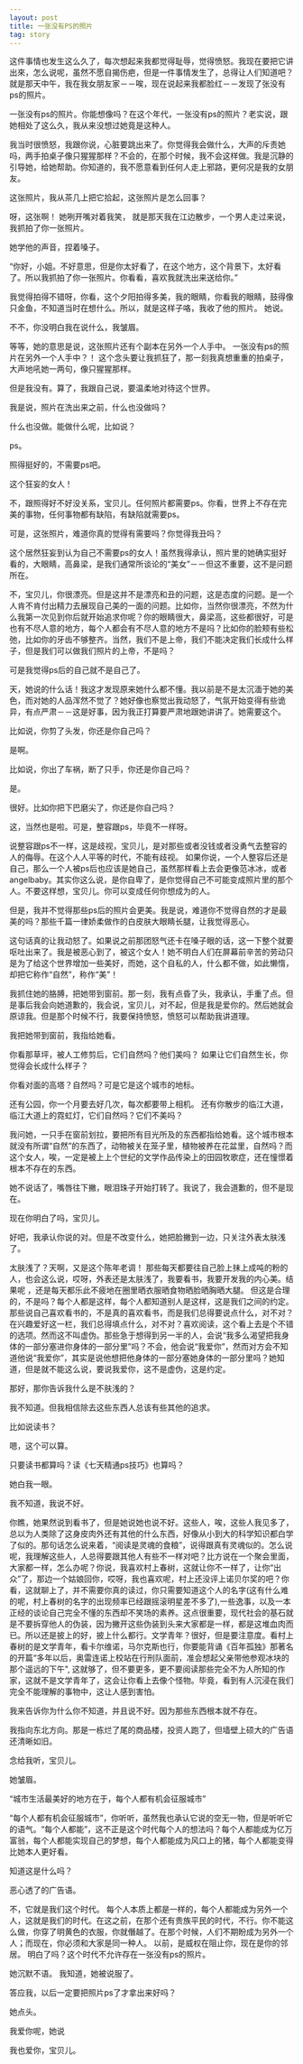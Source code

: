 ```yaml
---
layout: post
title: 一张没有PS的照片
tag: story
---
```

这件事情也发生这么久了，每次想起来我都觉得耻辱，觉得愤怒。我现在要把它讲出來，怎么说呢，虽然不愿自揭伤疤，但是一件事情发生了，总得让人们知道吧？就是那天中午，我在我女朋友家－－唉，现在说起来我都脸红－－发现了张没有ps的照片。

一张没有ps的照片。你能想像吗？在这个年代，一张没有ps的照片？老实说，跟她相处了这么久，我从来没想过她竟是这种人。

 我当时很愤怒，我跟你说，心脏要跳出来了。你觉得我会做什么，大声的斥责她吗，两手拍桌子像只猩猩那样？不会的，在那个时候，我不会这样做。我是沉静的引导她，给她帮助。你知道的，我不愿意看到任何人走上邪路，更何况是我的女朋友。

这张照片，我从茶几上把它拾起，这张照片是怎么回事？

呀，这张啊！ 她咧开嘴对着我笑， 就是那天我在江边散步，一个男人走过来说，我抓拍了你一张照片。

她学他的声音，捏着嗓子。

“你好，小姐。不好意思，但是你太好看了，在这个地方，这个背景下，太好看了。所以我抓拍了你一张照片。你看看，喜欢我就洗出来送给你。”

我觉得拍得不错呀，你看，这个夕阳拍得多美，我的眼睛，你看我的眼睛，鼓得像只金鱼，不知道当时在想什么。所以，就是这样子咯，我收了他的照片。 她说。

不不，你没明白我在说什么，我皱眉。

等等，她的意思是说，这张照片还有个副本在另外一个人手中。 一张没有ps的照片在另外一个人手中？！ 这个念头要让我抓狂了，那一刻我真想重重的拍桌子，大声地吼她一两句，像只猩猩那样。

但是我没有。算了，我跟自己说，要温柔地对待这个世界。

我是说，照片在洗出来之前，什么也没做吗？

什么也没做。能做什么呢，比如说？

ps。

照得挺好的，不需要ps吧。

这个狂妄的女人！

不，跟照得好不好没关系，宝贝儿。任何照片都需要ps。你看，世界上不存在完美的事物，任何事物都有缺陷，有缺陷就需要ps。

可是，这张照片，难道你真的觉得有需要吗？你觉得我丑吗？

这个居然狂妄到认为自己不需要ps的女人！虽然我得承认，照片里的她确实挺好看的，大眼睛，高鼻梁，是我们通常所谈论的“美女”－－但这不重要，这不是问题所在。

不，宝贝儿，你很漂亮。但是这并不是漂亮和丑的问题，这是态度的问题。是一个人肯不肯付出精力去展现自己美的一面的问题。比如你，当然你很漂亮，不然为什么我第一次见到你后就开始追求你呢？你的眼睛很大，鼻梁高，这些都很好，可是也有不尽人意的地方，每个人都会有不尽人意的地方不是吗？比如你的脸颊有些松弛，比如你的牙齿不够整齐。当然，我们不是上帝，我们不能决定我们长成什么样子，但是我们可以做我们照片的上帝，不是吗？

可是我觉得ps后的自己就不是自己了。

天，她说的什么话！我这才发现原来她什么都不懂。我以前是不是太沉湎于她的美色，而对她的人品浑然不觉了？她好像也察觉出我动怒了，气氛开始变得有些诡异，有点严肃－－这是好事，因为我正打算要严肃地跟她讲讲了。她需要这个。

比如说，你剪了头发，你还是你自己吗？

是啊。

比如说，你出了车祸，断了只手，你还是你自己吗？

是。

很好。比如你把下巴磨尖了，你还是你自己吗？

这，当然也是啦。可是，整容跟ps，毕竟不一样呀。

说整容跟ps不一样，这是歧视，宝贝儿，是对那些或者没钱或者没勇气去整容的人的侮辱。在这个人人平等的时代，不能有歧视。 如果你说，一个人整容后还是自己，那么一个人被ps后也应该是她自己，虽然那样看上去会更像范冰冰，或者angelbaby。其实你这么说，是你自卑了，是你觉得自己不可能变成照片里的那个人。不要这样想，宝贝儿。你可以变成任何你想成为的人。

但是，我并不觉得那些ps后的照片会更美。我是说，难道你不觉得自然的才是最美的吗？那些千篇一律娇柔做作的白皮肤大眼睛长腿，让我觉得恶心。

这句话真的让我动怒了。如果说之前那团怒气还卡在嗓子眼的话，这一下整个就要呕吐出来了。我是被恶心到了，被这个女人！她不明白人们在屏幕前辛苦的劳动只是为了给这个世界增加一些美好，而她，这个自私的人，什么都不做，如此懒惰，却把它称作“自然”，称作“美”！

我抓住她的胳膊，把她带到窗前。那一刻，我有点昏了头，我承认，手重了点。但是事后我会向她道歉的，我会说，宝贝儿，对不起，但是我是爱你的。然后她就会原谅我。但是那个时候不行，我要保持愤怒，愤怒可以帮助我讲道理。

我把她带到窗前，我指给她看。

你看那草坪，被人工修剪后，它们自然吗？他们美吗？ 如果让它们自然生长，你觉得会长成什么样子？

你看对面的高塔？自然吗？可是它是这个城市的地标。

还有公园，你一个月要去好几次，每次都要带上相机。 还有你散步的临江大道，临江大道上的霓虹灯，它们自然吗？它们不美吗？

我问她，一只手在窗前划拉，要把所有目光所及的东西都指给她看。这个城市根本就没有所谓“自然”的东西了，动物被关在笼子里，植物被养在花盆里，自然吗？而这个女人，唉，一定是被上上个世纪的文学作品传染上的田园牧歌症，还在憧憬着根本不存在的东西。

她不说话了，嘴唇往下撇，眼泪珠子开始打转了。我说了，我会道歉的，但不是现在。

现在你明白了吗，宝贝儿。

好吧，我承认你说的对。但是不改变什么，她把脸撇到一边，只关注外表太肤浅了。

太肤浅了？天啊，又是这个陈年老调！ 那些每天都要往自己脸上抹上成吨的粉的人，也会这么说，哎呀，外表还是太肤浅了，我要看书，我要开发我的内心美。结果呢 ，还是每天都乐此不疲地在圈里晒衣服晒食物晒脸晒胸晒大腿。 但这是合理的，不是吗？每个人都是这样，每个人都知道别人是这样，这是我们之间的约定。 那些说自己喜欢看书的，不是真的喜欢看书，而是我们总得要说点什么，对不对？在兴趣爱好这一栏，我们总得填点什么，对不对？喜欢阅读，这个看上去是个不错的选项。然而这不叫虚伪。那些急于想得到另一半的人，会说“我多么渴望把我身体的一部分塞进你身体的一部分里”吗？不会，他会说“我爱你”，然而对方会不知道他说“我爱你”，其实是说他想把他身体的一部分塞她身体的一部分里吗？她知道，但是就不能这么说，要说我爱你，这不是虚伪，这是约定。

那好，那你告诉我什么是不肤浅的？

我不知道。但我相信除去这些东西人总该有些其他的追求。

比如说读书？

嗯，这个可以算。

只要读书都算吗？读《七天精通ps技巧》也算吗？

她白我一眼。

我不知道，我说不好。 

你瞧，她果然说到看书了，但是她说她也说不好。这些人，唉，这些人我见多了，总以为人类除了这身皮肉外还有其他的什么东西，好像从小到大的科学知识都白学了似的。那句话怎么说来着，“阅读是灵魂的食粮”，说得跟真有灵魂似的。怎么说呢，我理解这些人，人总得要跟其他人有些不一样对吧？比方说在一个聚会里面，大家都一样，怎么办呢？你说，我喜欢村上春树，这就让你不一样了，让你“出众”了，那边一个姑娘回你，哎呀，我也喜欢呢，村上还没评上诺贝尔奖的吧？你看，这就聊上了，并不需要你真的读过，你只需要知道这个人的名字(这有什么难的呢，村上春树的名字的出现频率已经跟摇滚明星差不多了),一些逸事，以及一本正经的谈论自己完全不懂的东西却不笑场的素养。这点很重要，现代社会的基石就是不要拆穿他人的伪装，因为撇开这些伪装到头来大家都是一样，都是这堆血肉而已。所以还是披上的好，披上什么都行。文学青年？很好，但是要注意度。看村上春树的是文学青年，看卡尔维诺，马尔克斯也行，你要能背诵《百年孤独》那著名的开篇“多年以后，奥雷连诺上校站在行刑队面前，准会想起父亲带他参观冰块的那个遥远的下午", 这就够了，但不要更多，更不要阅读那些完全不为人所知的作家，这就不是文学青年了，这会让你看上去像个怪物。毕竟，看到有人沉浸在我们完全不能理解的事物中，这让人感到害怕。

我来告诉你为什么你不知道，并且说不好。因为那些东西根本就不存在。

我指向东北方向。那是一栋烂了尾的商品楼，投资人跑了，但墙壁上硕大的广告语还清晰如旧。

念给我听，宝贝儿。

她皱眉。

“城市生活最美好的地方在于，每个人都有机会征服城市”

“每个人都有机会征服城市”，你听听，虽然我也承认它说的空无一物，但是听听它的语气。“每个人都能”，这不正是这个时代每个人的想法吗？每个人都能成为亿万富翁，每个人都能实现自己的梦想，每个人都能成为风口上的猪，每个人都能变得比她本人更好看。

知道这是什么吗？

恶心透了的广告语。

不，它就是我们这个时代。 每个人本质上都是一样的，每个人都能成为另外一个人，这就是我们的时代。在这之前，在那个还有贵族平民的时代，不行。你不能这么做，你穿了明黄色的衣服，你就僭越了。在那个时候，人们不期盼成为另外一个人；而现在，你必须和大家是同一种人。 以前，是威权在阻止你，现在是你的邻居。 明白了吗？这个时代不允许存在一张没有ps的照片。

她沉默不语。 我知道，她被说服了。

答应我，以后一定要把照片ps了才拿出来好吗？

她点头。

我爱你呢，她说

我也爱你，宝贝儿。
